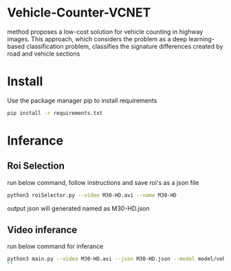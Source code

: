 # Vehicle-Counter-VCNET
method proposes a low-cost solution for vehicle counting in highway images. This approach, which considers the problem as a deep learning-based classification problem, classifies the signature differences created by road and vehicle sections

# Install
Use the package manager pip to install requirements
```bash
pip install -r requirements.txt
```

# Inferance

## Roi Selection
run below command, follow instructions and save roi's as a json file
```bash
python3 roiSelector.py --video M30-HD.avi --name M30-HD
```
output json will generated named as M30-HD.json

## Video inferance
run below command for inferance

```bash
python3 main.py --video M30-HD.avi --json M30-HD.json --model model/vehicle_counter.h5
``
